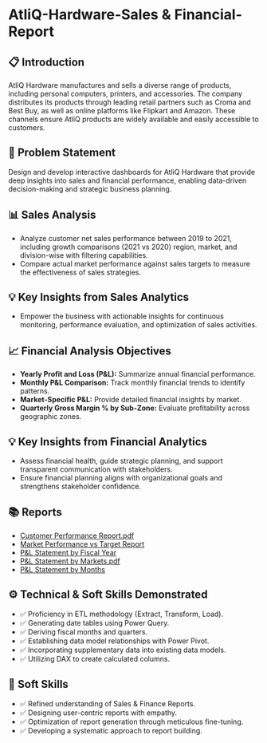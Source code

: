 # AtliQ-Hardware-Sales & Financial-Report

## 📋 Introduction

AtliQ Hardware manufactures and sells a diverse range of products, including personal computers, printers, and accessories. The company distributes its products through leading retail partners such as Croma and Best Buy, as well as online platforms like Flipkart and Amazon. These channels ensure AtliQ products are widely available and easily accessible to customers.

## 🎯 Problem Statement

Design and develop interactive dashboards for AtliQ Hardware that provide deep insights into sales and financial performance, enabling data-driven decision-making and strategic business planning.

## 📊 Sales Analysis

- Analyze customer net sales performance between 2019 to 2021, including growth comparisons (2021 vs 2020) region, market, and division-wise with filtering capabilities.
- Compare actual market performance against sales targets to measure the effectiveness of sales strategies.

## 💡 Key Insights from Sales Analytics

- Empower the business with actionable insights for continuous monitoring, performance evaluation, and optimization of sales activities.

## 📈 Financial Analysis Objectives

- **Yearly Profit and Loss (P&L):** Summarize annual financial performance.   
- **Monthly P&L Comparison:** Track monthly financial trends to identify patterns.
- **Market-Specific P&L:** Provide detailed financial insights by market.
- **Quarterly Gross Margin % by Sub-Zone:** Evaluate profitability across geographic zones.

## 💡 Key Insights from Financial Analytics

- Assess financial health, guide strategic planning, and support transparent communication with stakeholders.
- Ensure financial planning aligns with organizational goals and strengthens stakeholder confidence.

## 📚 Reports

- [Customer Performance Report.pdf](https://github.com/VenkateshUtukuru/AtliQ-Hardware-Sales-Report-/blob/main/Market%20Performance%20vs%20Target%20Report.pdf)
-  [Market Performance vs Target Report](https://github.com/VenkateshUtukuru/AtliQ-Hardware-Sales-Report-/blob/main/Market%20Performance%20vs%20Target%20Report.pdf)
  - [P&L Statement by Fiscal Year](https://github.com/VenkateshUtukuru/AtliQ-Hardware-Sales-Report-/blob/main/P%26L%20Statement%20by%20Fiscal%20Year.pdf)
- [P&L Statement by Markets.pdf](https://github.com/VenkateshUtukuru/AtliQ-Hardware-Sales-Report-/blob/main/P%26L%20Statement%20by%20Markets.pdf) 
- [P&L Statement by Months](https://github.com/VenkateshUtukuru/AtliQ-Hardware-Sales-Report-/blob/main/P%26L%20Statement%20by%20Months.pdf)

## ⚙️ Technical & Soft Skills Demonstrated

- ✅ Proficiency in ETL methodology (Extract, Transform, Load).
- ✅ Generating date tables using Power Query.
- ✅ Deriving fiscal months and quarters.
- ✅ Establishing data model relationships with Power Pivot.
- ✅ Incorporating supplementary data into existing data models.
- ✅ Utilizing DAX to create calculated columns.

## 🌟 Soft Skills

- ✅ Refined understanding of Sales & Finance Reports.
- ✅ Designing user-centric reports with empathy.
- ✅ Optimization of report generation through meticulous fine-tuning.
- ✅ Developing a systematic approach to report building.

